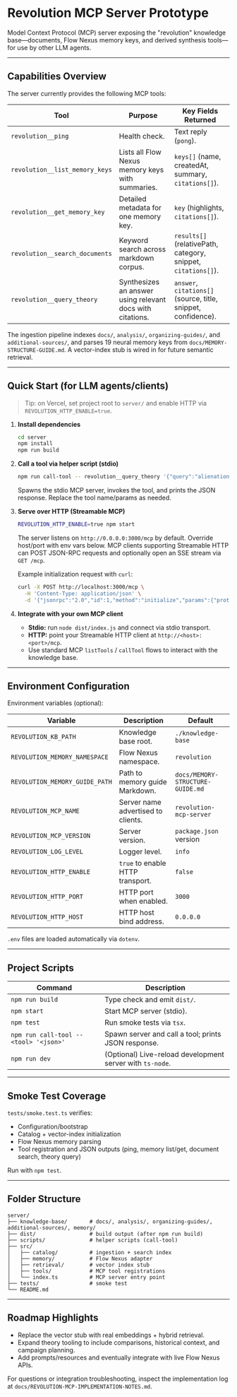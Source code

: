 # Revolution MCP Server Prototype

Model Context Protocol (MCP) server exposing the "revolution" knowledge base—documents, Flow Nexus memory keys, and derived synthesis tools—for use by other LLM agents.

---

## Capabilities Overview
The server currently provides the following MCP tools:

| Tool | Purpose | Key Fields Returned |
|------|---------|---------------------|
| `revolution__ping` | Health check. | Text reply (`pong`). |
| `revolution__list_memory_keys` | Lists all Flow Nexus memory keys with summaries. | `keys[]` (name, createdAt, summary, `citations[]`). |
| `revolution__get_memory_key` | Detailed metadata for one memory key. | `key` (highlights, `citations[]`). |
| `revolution__search_documents` | Keyword search across markdown corpus. | `results[]` (relativePath, category, snippet, `citations[]`). |
| `revolution__query_theory` | Synthesizes an answer using relevant docs with citations. | `answer`, `citations[]` (source, title, snippet, confidence). |

The ingestion pipeline indexes `docs/`, `analysis/`, `organizing-guides/`, and `additional-sources/`, and parses 19 neural memory keys from `docs/MEMORY-STRUCTURE-GUIDE.md`. A vector-index stub is wired in for future semantic retrieval.

---

## Quick Start (for LLM agents/clients)
> Tip: on Vercel, set project root to `server/` and enable HTTP via `REVOLUTION_HTTP_ENABLE=true`.
1. **Install dependencies**
   ```bash
   cd server
   npm install
   npm run build
   ```

2. **Call a tool via helper script (stdio)**
   ```bash
   npm run call-tool -- revolution__query_theory '{"query":"alienation","limit":2}'
   ```
   Spawns the stdio MCP server, invokes the tool, and prints the JSON response. Replace the tool name/params as needed.

3. **Serve over HTTP (Streamable MCP)**
   ```bash
   REVOLUTION_HTTP_ENABLE=true npm start
   ```
   The server listens on `http://0.0.0.0:3000/mcp` by default. Override host/port with env vars below. MCP clients supporting Streamable HTTP can POST JSON-RPC requests and optionally open an SSE stream via `GET /mcp`.

   Example initialization request with `curl`:
   ```bash
   curl -X POST http://localhost:3000/mcp \
     -H 'Content-Type: application/json' \
     -d '{"jsonrpc":"2.0","id":1,"method":"initialize","params":{"protocolVersion":"2024-11-05","capabilities":{}}}'
   ```

4. **Integrate with your own MCP client**
   - **Stdio:** run `node dist/index.js` and connect via stdio transport.
   - **HTTP:** point your Streamable HTTP client at `http://<host>:<port>/mcp`.
   - Use standard MCP `listTools` / `callTool` flows to interact with the knowledge base.

---

## Environment Configuration
Environment variables (optional):

| Variable | Description | Default |
|----------|-------------|---------|
| `REVOLUTION_KB_PATH` | Knowledge base root. | `./knowledge-base` |
| `REVOLUTION_MEMORY_NAMESPACE` | Flow Nexus namespace. | `revolution` |
| `REVOLUTION_MEMORY_GUIDE_PATH` | Path to memory guide Markdown. | `docs/MEMORY-STRUCTURE-GUIDE.md` |
| `REVOLUTION_MCP_NAME` | Server name advertised to clients. | `revolution-mcp-server` |
| `REVOLUTION_MCP_VERSION` | Server version. | `package.json` version |
| `REVOLUTION_LOG_LEVEL` | Logger level. | `info` |
| `REVOLUTION_HTTP_ENABLE` | `true` to enable HTTP transport. | `false` |
| `REVOLUTION_HTTP_PORT` | HTTP port when enabled. | `3000` |
| `REVOLUTION_HTTP_HOST` | HTTP host bind address. | `0.0.0.0` |

`.env` files are loaded automatically via `dotenv`.

---

## Project Scripts
| Command | Description |
|---------|-------------|
| `npm run build` | Type check and emit `dist/`. |
| `npm start` | Start MCP server (stdio). |
| `npm test` | Run smoke tests via `tsx`. |
| `npm run call-tool -- <tool> '<json>'` | Spawn server and call a tool; prints JSON response. |
| `npm run dev` | (Optional) Live-reload development server with `ts-node`. |

---

## Smoke Test Coverage
`tests/smoke.test.ts` verifies:
- Configuration/bootstrap
- Catalog + vector-index initialization
- Flow Nexus memory parsing
- Tool registration and JSON outputs (ping, memory list/get, document search, theory query)

Run with `npm test`.

---

## Folder Structure
```
server/
├── knowledge-base/       # docs/, analysis/, organizing-guides/, additional-sources/, memory/
├── dist/                 # build output (after npm run build)
├── scripts/              # helper scripts (call-tool)
├── src/
│   ├── catalog/          # ingestion + search index
│   ├── memory/           # Flow Nexus adapter
│   ├── retrieval/        # vector index stub
│   ├── tools/            # MCP tool registrations
│   └── index.ts          # MCP server entry point
├── tests/                # smoke test
└── README.md
```

---

## Roadmap Highlights
- Replace the vector stub with real embeddings + hybrid retrieval.
- Expand theory tooling to include comparisons, historical context, and campaign planning.
- Add prompts/resources and eventually integrate with live Flow Nexus APIs.

For questions or integration troubleshooting, inspect the implementation log at `docs/REVOLUTION-MCP-IMPLEMENTATION-NOTES.md`.
